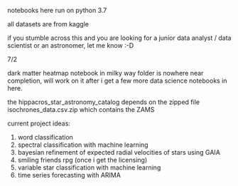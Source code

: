 notebooks here run on python 3.7

all datasets are from kaggle

if you stumble across this and you are looking for a junior data analyst /
 data scientist or an astronomer, let me know :-D

7/2

dark matter heatmap notebook in milky way folder is nowhere near completion, 
will work on it after i get a few more data science notebooks in here.

the hippacros_star_astronomy_catalog depends on the zipped file 
isochrones_data.csv.zip which contains the ZAMS

current project ideas:
1. word classification
2. spectral classification with machine learning
3. bayesian refinement of expected radial velocities of stars using GAIA
4. smiling friends rpg (once i get the licensing)
5. variable star classification with machine learning
6. time series forecasting with ARIMA

